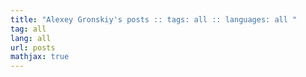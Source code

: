 ```yaml
---
title: "Alexey Gronskiy's posts :: tags: all :: languages: all "
tag: all
lang: all
url: posts
mathjax: true
---
```

<!-- Generated automatically -->
